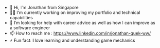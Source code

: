 - 👋 Hi, I’m Jonathan from Singapore
- 👨‍💻 I'm currently working on improving my portfolio and technical capabilities
- 🤗 I’m looking for help with career advice as well as how I can improve as a software engineer
- 📫 How to reach me : https://www.linkedin.com/in/jonathan-quek-ww/
- ⚡ Fun fact: I love learning and understanding game mechanics

